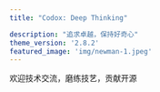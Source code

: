 ```yaml
---
title: "Codox: Deep Thinking"

description: "追求卓越，保持好奇心"
theme_version: '2.8.2'
featured_image: 'img/newman-1.jpeg'
---
```

欢迎技术交流，磨练技艺，贡献开源
